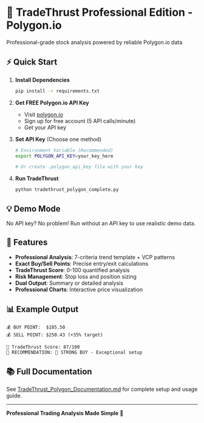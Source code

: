 # 🚀 TradeThrust Professional Edition - Polygon.io

Professional-grade stock analysis powered by reliable Polygon.io data

## ⚡ Quick Start

1. **Install Dependencies**
   ```bash
   pip install -r requirements.txt
   ```

2. **Get FREE Polygon.io API Key**
   - Visit [polygon.io](https://polygon.io)
   - Sign up for free account (5 API calls/minute)
   - Get your API key

3. **Set API Key** (Choose one method)
   ```bash
   # Environment Variable (Recommended)
   export POLYGON_API_KEY=your_key_here
   
   # Or create .polygon_api_key file with your key
   ```

4. **Run TradeThrust**
   ```bash
   python tradethrust_polygon_complete.py
   ```

## 💡 Demo Mode
No API key? No problem! Run without an API key to use realistic demo data.

## 🎯 Features
- **Professional Analysis**: 7-criteria trend template + VCP patterns
- **Exact Buy/Sell Points**: Precise entry/exit calculations  
- **TradeThrust Score**: 0-100 quantified analysis
- **Risk Management**: Stop loss and position sizing
- **Dual Output**: Summary or detailed analysis
- **Professional Charts**: Interactive price visualization

## 📊 Example Output
```
💰 BUY POINT:  $185.50
💰 SELL POINT: $250.43 (+35% target)

🎯 TradeThrust Score: 87/100
🎯 RECOMMENDATION: 🚀 STRONG BUY - Exceptional setup
```

## 📚 Full Documentation
See [TradeThrust_Polygon_Documentation.md](TradeThrust_Polygon_Documentation.md) for complete setup and usage guide.

---
**Professional Trading Analysis Made Simple** 🚀